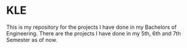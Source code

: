 # KLE
This is my repository for the projects I have done in my Bachelors of Engineering.
There are the projects I have done in my 5th, 6th and 7th Semester as of now.
